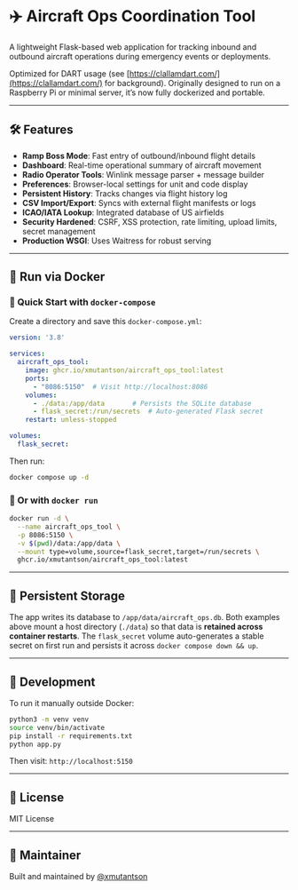# ✈️ Aircraft Ops Coordination Tool

A lightweight Flask-based web application for tracking inbound and outbound aircraft operations during emergency events or deployments.

Optimized for DART usage (see [https://clallamdart.com/](https://clallamdart.com/) for background). Originally designed to run on a Raspberry Pi or minimal server, it’s now fully dockerized and portable.

---

## 🛠 Features

* **Ramp Boss Mode**: Fast entry of outbound/inbound flight details
* **Dashboard**: Real-time operational summary of aircraft movement
* **Radio Operator Tools**: Winlink message parser + message builder
* **Preferences**: Browser-local settings for unit and code display
* **Persistent History**: Tracks changes via flight history log
* **CSV Import/Export**: Syncs with external flight manifests or logs
* **ICAO/IATA Lookup**: Integrated database of US airfields
* **Security Hardened**: CSRF, XSS protection, rate limiting, upload limits, secret management
* **Production WSGI**: Uses Waitress for robust serving

---

## 🐳 Run via Docker

### 🚀 Quick Start with `docker-compose`

Create a directory and save this `docker-compose.yml`:

```yaml
version: '3.8'

services:
  aircraft_ops_tool:
    image: ghcr.io/xmutantson/aircraft_ops_tool:latest
    ports:
      - "8086:5150"  # Visit http://localhost:8086
    volumes:
      - ./data:/app/data       # Persists the SQLite database
      - flask_secret:/run/secrets  # Auto-generated Flask secret
    restart: unless-stopped

volumes:
  flask_secret:
```

Then run:

```bash
docker compose up -d
```

### 🔄 Or with `docker run`

```bash
docker run -d \
  --name aircraft_ops_tool \
  -p 8086:5150 \
  -v $(pwd)/data:/app/data \
  --mount type=volume,source=flask_secret,target=/run/secrets \
  ghcr.io/xmutantson/aircraft_ops_tool:latest
```

---

## 📂 Persistent Storage

The app writes its database to `/app/data/aircraft_ops.db`. Both examples above mount a host directory (`./data`) so that data is **retained across container restarts**. The `flask_secret` volume auto-generates a stable secret on first run and persists it across `docker compose down && up`.

---

## 🧪 Development

To run it manually outside Docker:

```bash
python3 -m venv venv
source venv/bin/activate
pip install -r requirements.txt
python app.py
```

Then visit: `http://localhost:5150`

---

## 📝 License

MIT License

---

## 👤 Maintainer

Built and maintained by [@xmutantson](https://github.com/xmutantson)

